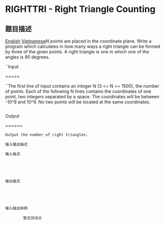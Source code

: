 # RIGHTTRI - Right Triangle Counting 

## 题目描述

 [English](/problems/RIGHTTRI/en/) [Vietnamese](/problems/RIGHTTRI/vn/)N points are placed in the coordinate plane. Write a program which calculates in how many ways a right triangle can be formed by three of the given points. A right triangle is one in which one of the angles is 90 degrees.

``Input

=====

 ``The first line of input contains an integer N (3 <= N <= 1500), the number of points. Each of the following N lines contains the coordinates of one point, two integers separated by a space. The coordinates will be between -10^9 and 10^9. No two points will be located at the same coordinates.

 ```

```

Output

======

 `Output the number of right triangles. `

    输入输出格式

    输入格式

    

    

    输出格式

    

    

    输入输出样例

            暂无测试点

    

    

    

<!--  -->

